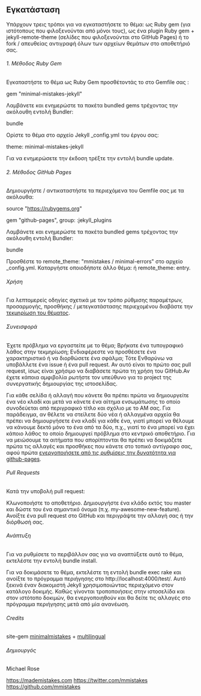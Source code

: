 
## Εγκατάσταση
Υπάρχουν τρεις τρόποι για να εγκαταστήσετε το θέμα: ως Ruby gem (για ιστότοπους που φιλοξενούνται από μόνοι τους), ως ένα plugin Ruby gem + jekyll-remote-theme (σελίδες που φιλοξενούνται στο GitHub Pages) ή το fork / απευθείας αντιγραφή όλων των αρχείων θεμάτων στο αποθετήριό σας.

###### 1. Μέθοδος Ruby Gem

Εγκαταστήστε το θέμα ως Ruby Gem προσθέτοντάς το στο Gemfile σας :

gem "minimal-mistakes-jekyll"

Λαμβάνετε και ενημερώστε τα πακέτα bundled gems τρέχοντας την ακόλουθη εντολή Bundler:

bundle

Ορίστε το θέμα στο αρχείο Jekyll _config.yml του έργου σας:

theme: minimal-mistakes-jekyll

Για να ενημερώσετε την έκδοση τρέξτε την εντολή  bundle update.

###### 2. Μέθοδος GitHub Pages

Δημιουργήστε / αντικαταστήστε τα περιεχόμενα του Gemfile σας με τα ακόλουθα:

source "https://rubygems.org"

gem "github-pages", group: :jekyll_plugins

Λαμβάνετε και ενημερώστε τα πακέτα bundled gems τρέχοντας την ακόλουθη εντολή Bundler:

bundle 

Προσθέστε το remote_theme: "mmistakes / minimal-errors" στο αρχείο _config.yml. Καταργήστε οποιοδήποτε άλλο θέμα: ή remote_theme:  entry.

###### Χρήση

Για λεπτομερείς οδηγίες σχετικά με τον τρόπο ρύθμισης παραμέτρων, προσαρμογής, προσθήκης / μετεγκατάστασης περιεχομένου διαβάστε την [τεκμηρίωση του θέματος](https://mmistakes.github.io/minimal-mistakes/docs/quick-start-guide/).

###### Συνεισφορά

Έχετε πρόβλημα να εργαστείτε με το θέμα; Βρήκατε ένα τυπογραφικό λάθος στην τεκμηρίωση; Ενδιαφέρεστε να προσθέσετε ένα χαρακτηριστικό ή να διορθώσετε ένα σφάλμα; Τότε Ενθαρύνω να υποβάλλετε ένα issue ή ένα pull request. Αν αυτό είναι το πρώτο σας pull request, ίσως είναι χρήσιμο να διαβάσετε πρώτα τη χρήση του GitHub.Αν έχετε κάποια αμφιβολία ρωτήστε τον υπεύθυνο για το project της συνεργατικής δημιουργίας της ιστοσελίδας.


Για κάθε σελίδα ή αλλαγή που κάνετε θα πρέπει πρώτα να δημιουργείτε ένα νέο κλαδί και μετά να κάνετε ένα αίτημα ενσωμάτωσης το οποίο συνοδεύεται από περιγραφικό τίτλο και σχόλιο με το ΑΜ σας. Για παράδειγμα, αν θέλετε να στείλετε δύο νέα ή αλλαγμένα αρχεία θα πρέπει να δημιουργήσετε ένα κλαδί για κάθε ένα, γιατί μπορεί να θέλουμε να κάνουμε δεκτό μόνο το ένα από τα δύο, π.χ., γιατί το ένα μπορεί να έχει κάποιο λάθος το οποίο δημιουργεί πρόβλημα στο κεντρικό αποθετήριο. 
Για να μειώσουμε τα αιτήματα που απορίπτονται θα πρέπει να δοκιμάζετε πρώτα τις αλλαγές και προσθήκες που κάνετε στο τοπικό αντίγραφο σας, αφού πρώτα [ενεργοποιήσετε από τις ρυθμίσεις την δυνατότητα για github-pages](https://help.github.com/articles/configuring-a-publishing-source-for-github-pages/). 

###### Pull Requests 

Κατά την υποβολή pull request:

Κλωνοποιήστε το αποθετήριο.
Δημιουργήστε ένα κλάδο εκτός του master και δώστε του ένα σημαντικό όνομα (π.χ. my-awesome-new-feature).
Ανοίξτε ένα pull request στο GitHub και περιγράψτε την αλλαγή σας ή την διόρθωσή σας.

###### Ανάπτυξη
Για να ρυθμίσετε το περιβάλλον σας για να αναπτύξετε αυτό το θέμα, εκτελέστε την εντολή bundle install.

Για να δοκιμάσετε το θέμα, εκτελέστε τη εντολή bundle exec rake και ανοίξτε το πρόγραμμα περιήγησης στο http://localhost:4000/test/. Αυτό ξεκινά έναν διακομιστή Jekyll χρησιμοποιώντας περιεχόμενο στον κατάλογο δοκιμής. Καθώς γίνονται τροποποιήσεις στην ιστοσελίδα και στον ιστότοπο δοκιμών, θα ενεργοποιηθούν και θα δείτε τις αλλαγές στο πρόγραμμα περιήγησης μετά από μία ανανέωση.

###### Credits

site-gem
[minimalmistakes](https://mmistakes.github.io/minimal-mistakes/) + [multilingual](https://www.sylvaindurand.org/making-jekyll-multilingual/)

###### Δημιουργός

Michael Rose

https://mademistakes.com
https://twitter.com/mmistakes
https://github.com/mmistakes
